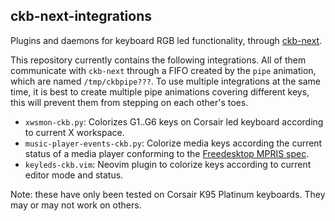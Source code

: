 ckb-next-integrations
---------------------

Plugins and daemons for keyboard RGB led functionality, through [ckb-next](https://github.com/ckb-next/ckb-next).

This repository currently contains the following integrations. All of them communicate with `ckb-next` through a FIFO created by the `pipe` animation, which are named `/tmp/ckbpipe???`. To use multiple integrations at the same time, it is best to create multiple pipe animations covering different keys, this will prevent them from stepping on each other's toes.

- `xwsmon-ckb.py`: Colorizes G1..G6 keys on Corsair led keyboard according to current X workspace.
- `music-player-events-ckb.py`: Colorize media keys according the current status of a media player conforming to the [Freedesktop MPRIS spec](https://specifications.freedesktop.org/mpris-spec/latest/).
- `keyleds-ckb.vim`: Neovim plugin to colorize keys according to current editor mode and status. 

Note: these have only been tested on Corsair K95 Platinum keyboards. They may or may not work on others.
